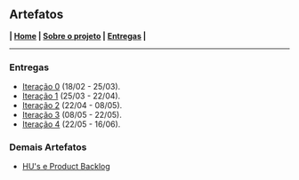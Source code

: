 ## Artefatos


**| [Home](https://github.com/shirubadan/Iggle/blob/master/README.md) | [Sobre o projeto](https://github.com/shirubadan/Iggle/blob/master/Sobre%20o%20projeto.md) | [Entregas](https://github.com/hugouraga/Iggle/blob/master/%23docs/README.md) |**

---

### Entregas
- [Iteração 0](https://github.com/hugouraga/Iggle/tree/master/%23docs/Itera%C3%A7%C3%A3o%200) (18/02 - 25/03).
- [Iteração 1](https://github.com/hugouraga/Iggle/tree/master/%23docs/Itera%C3%A7%C3%A3o%201) (25/03 - 22/04).
- [Iteração 2](https://github.com/hugouraga/Iggle/tree/master/%23docs/Itera%C3%A7%C3%A3o%202) (22/04 - 08/05).
- [Iteração 3](https://github.com/hugouraga/Iggle/tree/master/%23docs/Itera%C3%A7%C3%A3o%203) (08/05 - 22/05).
- [Iteração 4](https://github.com/hugouraga/Iggle/tree/master/%23docs/Itera%C3%A7%C3%A3o%204) (22/05 - 16/06).

### Demais Artefatos
- [HU's e Product Backlog](https://www.pivotaltracker.com/n/projects/2325864)
